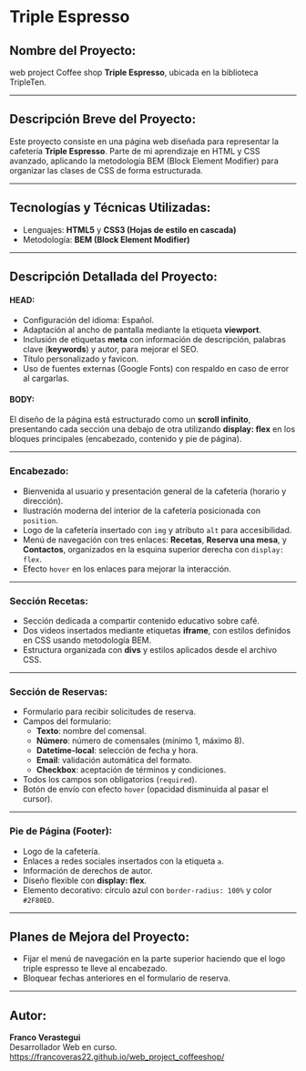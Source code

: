 # Triple Espresso

## Nombre del Proyecto:

web project Coffee shop **Triple Espresso**, ubicada en la biblioteca TripleTen.

---

## Descripción Breve del Proyecto:

Este proyecto consiste en una página web diseñada para representar la cafetería **Triple Espresso**. Parte de mi aprendizaje en HTML y CSS avanzado, aplicando la metodología BEM (Block Element Modifier) para organizar las clases de CSS de forma estructurada.

---

## Tecnologías y Técnicas Utilizadas:

- Lenguajes: **HTML5** y **CSS3 (Hojas de estilo en cascada)**
- Metodología: **BEM (Block Element Modifier)**

---

## Descripción Detallada del Proyecto:

#### HEAD:

- Configuración del idioma: Español.
- Adaptación al ancho de pantalla mediante la etiqueta **viewport**.
- Inclusión de etiquetas **meta** con información de descripción, palabras clave (**keywords**) y autor, para mejorar el SEO.
- Título personalizado y favicon.
- Uso de fuentes externas (Google Fonts) con respaldo en caso de error al cargarlas.

#### BODY:

El diseño de la página está estructurado como un **scroll infinito**, presentando cada sección una debajo de otra utilizando **display: flex** en los bloques principales (encabezado, contenido y pie de página).

---

### Encabezado:

- Bienvenida al usuario y presentación general de la cafetería (horario y dirección).
- Ilustración moderna del interior de la cafetería posicionada con `position`.
- Logo de la cafetería insertado con `img` y atributo `alt` para accesibilidad.
- Menú de navegación con tres enlaces: **Recetas**, **Reserva una mesa**, y **Contactos**, organizados en la esquina superior derecha con `display: flex`.
- Efecto `hover` en los enlaces para mejorar la interacción.

---

### Sección Recetas:

- Sección dedicada a compartir contenido educativo sobre café.
- Dos videos insertados mediante etiquetas **iframe**, con estilos definidos en CSS usando metodología BEM.
- Estructura organizada con **divs** y estilos aplicados desde el archivo CSS.

---

### Sección de Reservas:

- Formulario para recibir solicitudes de reserva.
- Campos del formulario:
  - **Texto**: nombre del comensal.
  - **Número**: número de comensales (mínimo 1, máximo 8).
  - **Datetime-local**: selección de fecha y hora.
  - **Email**: validación automática del formato.
  - **Checkbox**: aceptación de términos y condiciones.
- Todos los campos son obligatorios (`required`).
- Botón de envío con efecto `hover` (opacidad disminuida al pasar el cursor).

---

### Pie de Página (Footer):

- Logo de la cafetería.
- Enlaces a redes sociales insertados con la etiqueta `a`.
- Información de derechos de autor.
- Diseño flexible con **display: flex**.
- Elemento decorativo: círculo azul con `border-radius: 100%` y color `#2F80ED`.

---

## Planes de Mejora del Proyecto:

- Fijar el menú de navegación en la parte superior haciendo que el logo triple espresso te lleve al encabezado.
- Bloquear fechas anteriores en el formulario de reserva.

---

## Autor:

**Franco Verastegui**  
Desarrollador Web en curso.
https://francoveras22.github.io/web_project_coffeeshop/

